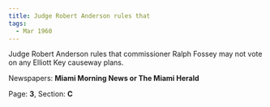 ```yaml
---  
title: Judge Robert Anderson rules that  
tags:  
  - Mar 1960  
---  
```

  
Judge Robert Anderson rules that commissioner Ralph Fossey may not vote on any Elliott Key causeway plans.  
  
Newspapers: **Miami Morning News or The Miami Herald**  
  
Page: **3**, Section: **C** 
